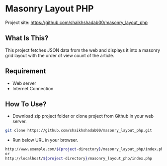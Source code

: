 # Masonry Layout PHP

Project site: https://github.com/shaikhshadab00/masonry_layout_php

## What Is This?

This project fetches JSON data from the web and displays it into a masonry grid layout with the order of view count of the article.

## Requirement
- Web server
- Internet Connection  

## How To Use?
- Download zip project folder or clone project from Github in your web server.
```bash
git clone https://github.com/shaikhshadab00/masonry_layout_php.git

```
- Run below URL in your browser.

```bash
http://www.example.com/${project-directory}/masonry_layout_php/index.php
or
http://localhost/${project-directory}/masonry_layout_php/index.php
